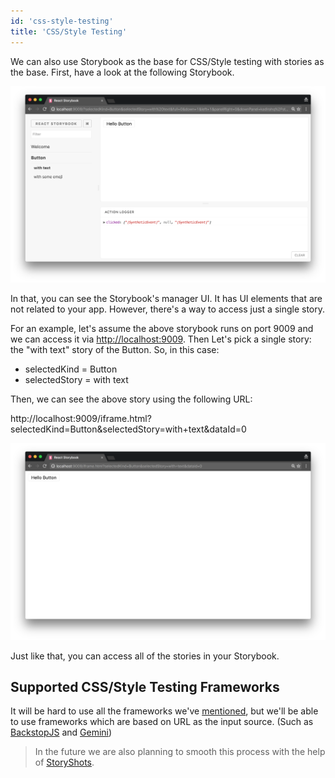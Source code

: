 ```yaml
---
id: 'css-style-testing'
title: 'CSS/Style Testing'
---
```


We can also use Storybook as the base for CSS/Style testing with stories as the base. First, have a look at the following Storybook.

![Storybook Screenshot](../static/storybook-screenshot.png)

In that, you can see the Storybook's manager UI. It has UI elements that are not related to your app. However, there's a way to access just a single story.

For an example, let's assume the above storybook runs on port 9009 and we can access it via [http://localhost:9009](http://localhost:9009/).
Then Let's pick a single story: the "with text" story of the Button. So, in this case:

* selectedKind = Button
* selectedStory = with text

Then, we can see the above story using the following URL:

http://localhost:9009/iframe.html?selectedKind=Button&selectedStory=with+text&dataId=0

![Storybook Iframe Screenshot](../static/storybook-iframe-screenshot.png)

Just like that, you can access all of the stories in your Storybook.

## Supported CSS/Style Testing Frameworks

It will be hard to use all the frameworks we've [mentioned](/docs/react-storybook/testing/react-ui-testing#3-css-style-testing), but we'll be able to use frameworks which are based on URL as the input source. (Such as [BackstopJS](https://github.com/garris/BackstopJS) and [Gemini](https://github.com/gemini-testing/gemini))

> In the future we are also planning to smooth this process with the help of [StoryShots](https://github.com/storybooks/storyshots).

